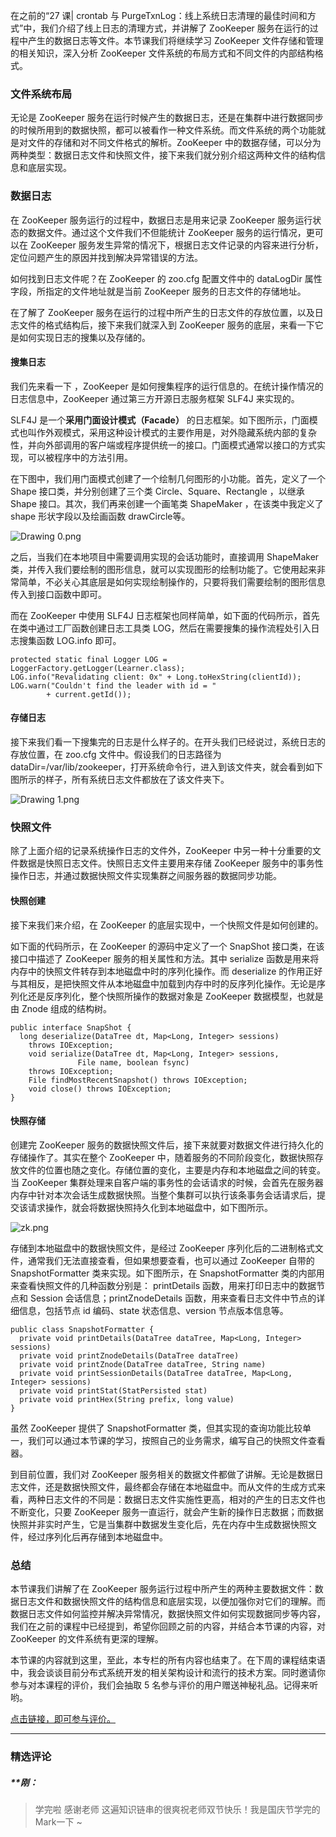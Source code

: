 <p data-nodeid="25186">在之前的“27 课| crontab 与 PurgeTxnLog：线上系统日志清理的最佳时间和方式”中，我们介绍了线上日志的清理方式，并讲解了 ZooKeeper 服务在运行的过程中产生的数据日志等文件。本节课我们将继续学习 ZooKeeper 文件存储和管理的相关知识，深入分析 ZooKeeper 文件系统的布局方式和不同文件的内部结构格式。</p>
<h3 data-nodeid="25187">文件系统布局</h3>
<p data-nodeid="25188">无论是 ZooKeeper 服务在运行时候产生的数据日志，还是在集群中进行数据同步的时候所用到的数据快照，都可以被看作一种文件系统。而文件系统的两个功能就是对文件的存储和对不同文件格式的解析。ZooKeeper 中的数据存储，可以分为两种类型：数据日志文件和快照文件，接下来我们就分别介绍这两种文件的结构信息和底层实现。</p>
<h3 data-nodeid="25189">数据日志</h3>
<p data-nodeid="25190">在 ZooKeeper 服务运行的过程中，数据日志是用来记录 ZooKeeper 服务运行状态的数据文件。通过这个文件我们不但能统计 ZooKeeper 服务的运行情况，更可以在 ZooKeeper 服务发生异常的情况下，根据日志文件记录的内容来进行分析，定位问题产生的原因并找到解决异常错误的方法。</p>
<p data-nodeid="25191">如何找到日志文件呢？在 ZooKeeper 的 zoo.cfg 配置文件中的 dataLogDir 属性字段，所指定的文件地址就是当前 ZooKeeper 服务的日志文件的存储地址。</p>
<p data-nodeid="25192">在了解了 ZooKeeper 服务在运行的过程中所产生的日志文件的存放位置，以及日志文件的格式结构后，接下来我们就深入到 ZooKeeper 服务的底层，来看一下它是如何实现日志的搜集以及存储的。</p>
<h4 data-nodeid="25193">搜集日志</h4>
<p data-nodeid="25194">我们先来看一下 ，ZooKeeper 是如何搜集程序的运行信息的。在统计操作情况的日志信息中，ZooKeeper 通过第三方开源日志服务框架 SLF4J 来实现的。</p>
<p data-nodeid="25195">SLF4J 是一个<strong data-nodeid="25237">采用门面设计模式（Facade）</strong> 的日志框架。如下图所示，门面模式也叫作外观模式，采用这种设计模式的主要作用是，对外隐藏系统内部的复杂性，并向外部调用的客户端或程序提供统一的接口。门面模式通常以接口的方式实现，可以被程序中的方法引用。</p>
<p data-nodeid="25196">在下图中，我们用门面模式创建了一个绘制几何图形的小功能。首先，定义了一个 Shape 接口类，并分别创建了三个类 Circle、Square、Rectangle ，以继承 Shape 接口。其次，我们再来创建一个画笔类 ShapeMaker ，在该类中我定义了 shape 形状字段以及绘画函数 drawCircle等。</p>
<p data-nodeid="25197"><img alt="Drawing 0.png" src="https://s0.lgstatic.com/i/image/M00/44/DD/Ciqc1F8_iESARR3eAAB5fX25Qrk279.png" data-nodeid="25241"></p>
<p data-nodeid="25198">之后，当我们在本地项目中需要调用实现的会话功能时，直接调用 ShapeMaker 类，并传入我们要绘制的图形信息，就可以实现图形的绘制功能了。它使用起来非常简单，不必关心其底层是如何实现绘制操作的，只要将我们需要绘制的图形信息传入到接口函数中即可。</p>
<p data-nodeid="25199">而在 ZooKeeper 中使用 SLF4J 日志框架也同样简单，如下面的代码所示，首先在类中通过工厂函数创建日志工具类 LOG，然后在需要搜集的操作流程处引入日志搜集函数 LOG.info 即可。</p>
<pre class="lang-js" data-nodeid="25200"><code data-language="js">protected <span class="hljs-keyword">static</span> final Logger LOG = LoggerFactory.getLogger(Learner.class);
LOG.info(<span class="hljs-string">"Revalidating client: 0x"</span> + Long.toHexString(clientId));
LOG.warn(<span class="hljs-string">"Couldn't find the leader with id = "</span>
        + current.getId());
</code></pre>
<h4 data-nodeid="25201">存储日志</h4>
<p data-nodeid="25202">接下来我们看一下搜集完的日志是什么样子的。在开头我们已经说过，系统日志的存放位置，在 zoo.cfg 文件中。假设我们的日志路径为dataDir=/var/lib/zookeeper，打开系统命令行，进入到该文件夹，就会看到如下图所示的样子，所有系统日志文件都放在了该文件夹下。</p>
<p data-nodeid="25203"><img alt="Drawing 1.png" src="https://s0.lgstatic.com/i/image/M00/44/E9/CgqCHl8_iFWAQwfvAAAfvGjcfow495.png" data-nodeid="25248"></p>
<h3 data-nodeid="25204">快照文件</h3>
<p data-nodeid="25205">除了上面介绍的记录系统操作日志的文件外，ZooKeeper 中另一种十分重要的文件数据是快照日志文件。快照日志文件主要用来存储 ZooKeeper 服务中的事务性操作日志，并通过数据快照文件实现集群之间服务器的数据同步功能。</p>
<h4 data-nodeid="25206">快照创建</h4>
<p data-nodeid="25207">接下来我们来介绍，在 ZooKeeper 的底层实现中，一个快照文件是如何创建的。</p>
<p data-nodeid="25208">如下面的代码所示，在 ZooKeeper 的源码中定义了一个 SnapShot 接口类，在该接口中描述了 ZooKeeper 服务的相关属性和方法。其中 serialize 函数是用来将内存中的快照文件转存到本地磁盘中时的序列化操作。而 deserialize 的作用正好与其相反，是把快照文件从本地磁盘中加载到内存中时的反序列化操作。无论是序列化还是反序列化，整个快照所操作的数据对象是 ZooKeeper 数据模型，也就是由 Znode 组成的结构树。</p>
<pre class="lang-java" data-nodeid="25209"><code data-language="java"><span class="hljs-keyword">public</span> <span class="hljs-class"><span class="hljs-keyword">interface</span> <span class="hljs-title">SnapShot</span> </span>{
  <span class="hljs-function"><span class="hljs-keyword">long</span> <span class="hljs-title">deserialize</span><span class="hljs-params">(DataTree dt, Map&lt;Long, Integer&gt; sessions)</span> 
    <span class="hljs-keyword">throws</span> IOException</span>;
    <span class="hljs-function"><span class="hljs-keyword">void</span> <span class="hljs-title">serialize</span><span class="hljs-params">(DataTree dt, Map&lt;Long, Integer&gt; sessions,
               File name, <span class="hljs-keyword">boolean</span> fsync)</span>
    <span class="hljs-keyword">throws</span> IOException</span>;
    <span class="hljs-function">File <span class="hljs-title">findMostRecentSnapshot</span><span class="hljs-params">()</span> <span class="hljs-keyword">throws</span> IOException</span>;
    <span class="hljs-function"><span class="hljs-keyword">void</span> <span class="hljs-title">close</span><span class="hljs-params">()</span> <span class="hljs-keyword">throws</span> IOException</span>;
}
</code></pre>
<h4 data-nodeid="25210">快照存储</h4>
<p data-nodeid="25211">创建完 ZooKeeper 服务的数据快照文件后，接下来就要对数据文件进行持久化的存储操作了。其实在整个 ZooKeeper 中，随着服务的不同阶段变化，数据快照存放文件的位置也随之变化。存储位置的变化，主要是内存和本地磁盘之间的转变。当 ZooKeeper 集群处理来自客户端的事务性的会话请求的时候，会首先在服务器内存中针对本次会话生成数据快照。当整个集群可以执行该条事务会话请求后，提交该请求操作，就会将数据快照持久化到本地磁盘中，如下图所示。</p>
<p data-nodeid="25212"><img alt="zk.png" src="https://s0.lgstatic.com/i/image/M00/44/DD/Ciqc1F8_iGKAU3N-AABQvy8biHk445.png" data-nodeid="25258"></p>
<p data-nodeid="25213">存储到本地磁盘中的数据快照文件，是经过 ZooKeeper 序列化后的二进制格式文件，通常我们无法直接查看，但如果想要查看，也可以通过 ZooKeeper 自带的 SnapshotFormatter 类来实现。如下图所示，在 SnapshotFormatter 类的内部用来查看快照文件的几种函数分别是： printDetails 函数，用来打印日志中的数据节点和 Session 会话信息；printZnodeDetails 函数，用来查看日志文件中节点的详细信息，包括节点 id 编码、state 状态信息、version 节点版本信息等。</p>
<pre class="lang-java" data-nodeid="25214"><code data-language="java"><span class="hljs-keyword">public</span> <span class="hljs-class"><span class="hljs-keyword">class</span> <span class="hljs-title">SnapshotFormatter</span> </span>{
  <span class="hljs-function"><span class="hljs-keyword">private</span> <span class="hljs-keyword">void</span> <span class="hljs-title">printDetails</span><span class="hljs-params">(DataTree dataTree, Map&lt;Long, Integer&gt; sessions)</span> 
  <span class="hljs-keyword">private</span> <span class="hljs-keyword">void</span> <span class="hljs-title">printZnodeDetails</span><span class="hljs-params">(DataTree dataTree)</span> 
  <span class="hljs-keyword">private</span> <span class="hljs-keyword">void</span> <span class="hljs-title">printZnode</span><span class="hljs-params">(DataTree dataTree, String name)</span>
  <span class="hljs-keyword">private</span> <span class="hljs-keyword">void</span> <span class="hljs-title">printSessionDetails</span><span class="hljs-params">(DataTree dataTree, Map&lt;Long, Integer&gt; sessions)</span> 
  <span class="hljs-keyword">private</span> <span class="hljs-keyword">void</span> <span class="hljs-title">printStat</span><span class="hljs-params">(StatPersisted stat)</span>
  <span class="hljs-keyword">private</span> <span class="hljs-keyword">void</span> <span class="hljs-title">printHex</span><span class="hljs-params">(String prefix, <span class="hljs-keyword">long</span> value)</span> 
}
</span></code></pre>
<p data-nodeid="25215">虽然 ZooKeeper 提供了 SnapshotFormatter 类，但其实现的查询功能比较单一，我们可以通过本节课的学习，按照自己的业务需求，编写自己的快照文件查看器。</p>
<p data-nodeid="25216">到目前位置，我们对 ZooKeeper 服务相关的数据文件都做了讲解。无论是数据日志文件，还是数据快照文件，最终都会存储在本地磁盘中。而从文件的生成方式来看，两种日志文件的不同是：数据日志文件实施性更高，相对的产生的日志文件也不断变化，只要 ZooKeeper 服务一直运行，就会产生新的操作日志数据；而数据快照并非实时产生，它是当集群中数据发生变化后，先在内存中生成数据快照文件，经过序列化后再存储到本地磁盘中。</p>
<h3 data-nodeid="25217">总结</h3>
<p data-nodeid="25218">本节课我们讲解了在 ZooKeeper 服务运行过程中所产生的两种主要数据文件：数据日志文件和数据快照文件的结构信息和底层实现，以便加强你对它们的理解。而数据日志文件如何监控并解决异常情况，数据快照文件如何实现数据同步等内容，我们在之前的课程中已经提到，希望你回顾之前的内容，并结合本节课的内容，对 ZooKeeper 的文件系统有更深的理解。</p>
<p data-nodeid="26951">本节课的内容就到这里，至此，本专栏的所有内容也结束了。在下周的课程结束语中，我会谈谈目前分布式系统开发的相关架构设计和流行的技术方案。同时邀请你参与对本课程的评价，我们会抽取 5 名参与评价的用户赠送神秘礼品。记得来听哟。</p>




<p data-nodeid="26285"><a href="https://wj.qq.com/s2/6894880/d9d3/" data-nodeid="26288">点击链接，即可参与评价。</a></p>

---

### 精选评论

##### **刚：
> 学完啦 感谢老师 这遍知识链串的很爽祝老师双节快乐！我是国庆节学完的 Mark一下 ~

